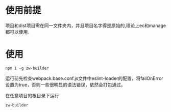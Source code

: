 # 使用前提
项目和dist项目需在同一文件夹内，并且项目名字得是原始的,理论上ec和manage都可以使用.

# 使用
```shell
npm i -g zw-builder
```

运行前先检查webpack.base.conf.js文件中eslint-loader的配置，将failOnError设置为true，否则一些很明显的语法错误，依然会打包通过。

在任意项目的根目录下运行 

```shell
zw-builder
